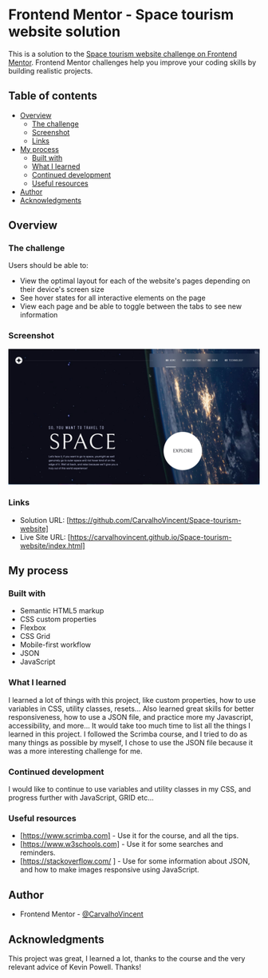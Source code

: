 # Frontend Mentor - Space tourism website solution

This is a solution to the [Space tourism website challenge on Frontend Mentor](https://www.frontendmentor.io/challenges/space-tourism-multipage-website-gRWj1URZ3). Frontend Mentor challenges help you improve your coding skills by building realistic projects. 

## Table of contents

- [Overview](#overview)
  - [The challenge](#the-challenge)
  - [Screenshot](#screenshot)
  - [Links](#links)
- [My process](#my-process)
  - [Built with](#built-with)
  - [What I learned](#what-i-learned)
  - [Continued development](#continued-development)
  - [Useful resources](#useful-resources)
- [Author](#author)
- [Acknowledgments](#acknowledgments)


## Overview

### The challenge

Users should be able to:

- View the optimal layout for each of the website's pages depending on their device's screen size
- See hover states for all interactive elements on the page
- View each page and be able to toggle between the tabs to see new information

### Screenshot

![](./screenshot.jpg)


### Links

- Solution URL: [https://github.com/CarvalhoVincent/Space-tourism-website]
- Live Site URL: [https://carvalhovincent.github.io/Space-tourism-website/index.html]

## My process

### Built with

- Semantic HTML5 markup
- CSS custom properties
- Flexbox
- CSS Grid
- Mobile-first workflow
- JSON
- JavaScript


### What I learned

I learned a lot of things with this project, like custom properties, how to use variables in CSS, utility classes, resets... 
Also learned great skills for better responsiveness, how to use a JSON file, and practice more my Javascript, accessibility, and more...
It would take too much time to list all the things I learned in this project. I followed the Scrimba course, and I tried to do as many things as possible by myself, I chose to use the JSON file because it was a more interesting challenge for me.

### Continued development

I would like to continue to use variables and utility classes in my CSS, and progress further with JavaScript, GRID etc...

### Useful resources

- [https://www.scrimba.com] - Use it for the course, and all the tips.
- [https://www.w3schools.com] - Use it for some searches and reminders.
- [https://stackoverflow.com/ ] - Use for some information about JSON, and how to make images responsive using JavaScript.



## Author

- Frontend Mentor - [@CarvalhoVincent](https://www.frontendmentor.io/profile/CarvalhoVincent)

## Acknowledgments

This project was great, I learned a lot, thanks to the course and the very relevant advice of Kevin Powell.
Thanks!


